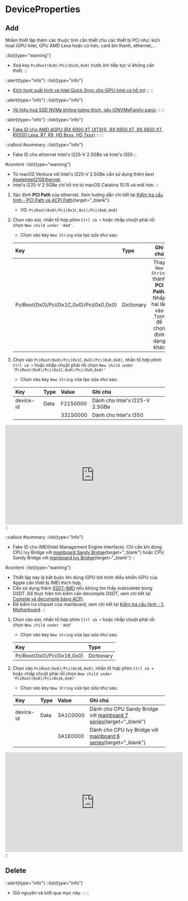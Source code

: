 # DeviceProperties

## Add

Nhằm thiết lập thêm các thuộc tính cần thiết cho các thiết bị PCI như: kích hoạt iGPU Intel, GPU AMD Lexa hoặc cũ hơn, card âm thanh, ethernet,...

::list{type="warning"}
- Xoá key `PciRoot(0x0)/Pci(0x1b,0x0)` trước khi tiếp tục vì không cần thiết.
::

::alert{type="info"}
::list{type="info"}
- [Kích hoạt xuất hình và Intel Quick Sync cho iGPU Intel có hỗ trợ](/post-install/gpu)
::
::

::alert{type="info"}
::list{type="info"}
- [Vô hiệu hoá SSD NVMe không tương thích, gây IONVMeFamily panic](/post-install/ssd-nvme)
::
::

::alert{type="info"}
::list{type="info"}
- [Fake ID cho AMD dGPU (RX 6900 XT (XTXH), RX 6950 XT, RX 6650 XT, RX550 Lexa, R7, R9, HD 8xxx, HD 7xxx)](/post-install/gpu/amd-dgpu#fake-id-cho-amd-dgpu)
::
::

::callout
#summary
::list{type="info"}
- Fake ID cho ethernet Intel's I225-V 2.5GBe và Intel's I350
::

#content
::list{type="warning"}
- Từ macOS Ventura với Intel's I225-V 2.5GBe cần sử dụng thêm kext [AppleIntelI210Ethernet](./extra-files/AppleIntelI210Ethernet.zip).
- Intel's I225-V 2.5GBe chỉ hỗ trợ từ macOS Catalina 10.15 và mới hơn.
::

1. Xác định **PCI Path** của ethernet. Xem hướng dẫn chi tiết tại [Kiếm tra cấu hình - PCI Path và ACPI Path](/hardware/check-hardware-information#pci-path-và-acpi-path){target="_blank"}.
    - VD: `PciRoot(0x0)/Pci(0x1C,0x1)/Pci(0x0,0x0)`
2. Chọn vào `Add`, nhấn tổ hợp phím `Ctrl và +` hoặc nhấp chuột phải rồi chọn `New child under 'Add'`.
    - Chọn vào key `New String` vừa tạo sửa như sau:

    | Key | Type | Ghi chú |
    | :-- | :--- | :-----: |
    | PciRoot(0x0)/Pci(0x1C,0x0)/Pci(0x0,0x0) | Dictionary | Thay `New String` thành **PCI Path**. Nhấp hai lần vào `Type` để chọn định dạng khác |

3. Chọn vào `PciRoot(0x0)/Pci(0x1C,0x0)/Pci(0x0,0x0)`, nhấn tổ hợp phím `Ctrl và +` hoặc nhấp chuột phải rồi chọn `New child under 'PciRoot(0x0)/Pci(0x1C,0x0)/Pci(0x0,0x0)'`
    - Chọn vào key `New String` vừa tạo sửa như sau:

    | Key | Type | Value | Ghi chú |
    | :-- | :--- | :---- | :------ |
    | device-id	| Data | F2150000 | Dành cho Intel's I225-V 2.5GBe |
    |  |  | 33150000 | Dành cho Intel's I350 |

<iframe width="560" height="315" src="https://www.youtube.com/embed/JeqSpS6pR-U" title="YouTube video player" frameborder="0" allow="accelerometer; autoplay; clipboard-write; encrypted-media; gyroscope; picture-in-picture; web-share" allowfullscreen></iframe>
::

::callout
#summary
::list{type="info"}
- Fake ID cho IMEI(Intel Management Engine Interface). Chỉ cần khi dùng CPU Ivy Bridge với [mainboard Sandy Bridge](https://ark.intel.com/content/www/us/en/ark/products/series/98461/intel-6-series-chipsets.html){target="_blank"} hoặc CPU Sandy Bridge với [mainboard Ivy Bridge](https://ark.intel.com/content/www/us/en/ark/products/series/98460/intel-7-series-chipsets.html){target="_blank"}
::

#content
::list{type="warning"}
- Thiết lập này là bắt buộc khi dùng iGPU bởi trình điều khiển iGPU của Apple cần thiết bị IMEI thích hợp.
- Cần sử dụng thêm [SSDT-IMEI](/extra-files/SSDT-IMEI.dsl) nếu không tìm thấy `0x00160000` trong DSDT. Để thực hiện tìm kiếm cần decompile DSDT, xem chi tiết tại [Compile và decompile bảng ACPI](/gathering-files/acpi#compile-và-decompile-bảng-acpi).
- Để kiểm tra chipset của mainboard, xem chi tiết tại [Kiếm tra cấu hình - 1. Motherboard](/hardware/check-hardware-information#1-motherboard).
::

1. Chọn vào `Add`, nhấn tổ hợp phím `Ctrl và +` hoặc nhấp chuột phải rồi chọn `New child under 'Add'`
    - Chọn vào key `New String` vừa tạo sửa như sau:

    | Key | Type |
    | :-- | :--- |
    | PciRoot(0x0)/Pci(0x16,0x0) | Dictionary |

2. Chọn vào `PciRoot(0x0)/Pci(0x16,0x0)`, nhấn tổ hợp phím `Ctrl và +` hoặc nhấp chuột phải rồi chọn `New child under 'PciRoot(0x0)/Pci(0x16,0x0)'`
    - Chọn vào key `New String` vừa tạo sửa như sau:

    | Key | Type | Value | Ghi chú |
    | :-- | :--- | :---- | :------ |
    | device-id	| Data | 3A1C0000 | Dành cho CPU Sandy Bridge với [mainboard 7 series](https://ark.intel.com/content/www/us/en/ark/products/series/98460/intel-7-series-chipsets.html){target="_blank"} |
    |  |  | 3A1E0000 | Dành cho CPU Ivy Bridge với [mainboard 6 series](https://ark.intel.com/content/www/us/en/ark/products/series/98461/intel-6-series-chipsets.html){target="_blank"} |

<iframe width="560" height="315" src="https://www.youtube.com/embed/corPwCC5m-0" title="YouTube video player" frameborder="0" allow="accelerometer; autoplay; clipboard-write; encrypted-media; gyroscope; picture-in-picture; web-share" allowfullscreen></iframe>
::

## Delete

::alert{type="info"}
::list{type="info"}
- Giữ nguyên và lướt qua mục này.
::
::